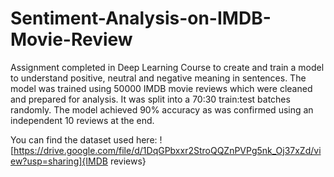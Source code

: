 # Sentiment-Analysis-on-IMDB-Movie-Review

Assignment completed in Deep Learning Course to create and train a model to understand positive, neutral and negative meaning in sentences. The model was trained using 50000 IMDB movie reviews which were cleaned and prepared for analysis. It was split into a 70:30 train:test batches randomly. The model achieved 90% accuracy as was confirmed using an independent 10 reviews at the end.

You can find the dataset used here: ![https://drive.google.com/file/d/1DqGPbxxr2StroQQZnPVPg5nk_Oj37xZd/view?usp=sharing]{IMDB reviews}
